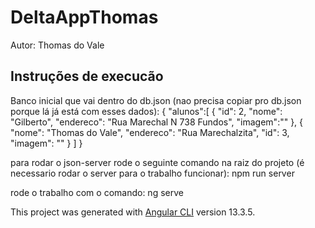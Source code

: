 # DeltaAppThomas

Autor: Thomas do Vale

## Instruções de execucão

Banco inicial que vai dentro do db.json (nao precisa copiar pro db.json porque lá já está com esses dados):
{
    "alunos":[
            {
      "id": 2,
      "nome": "Gilberto",
      "endereco": "Rua Marechal N 738 Fundos",
      "imagem":""
    },
    {
      "nome": "Thomas do Vale",
      "endereco": "Rua Marechalzita",
      "id": 3,
      "imagem": ""
    }
    ]
}

para rodar o json-server rode o seguinte comando na raiz do projeto (é necessario rodar o server para o trabalho funcionar):
    npm run server


rode o trabalho com o comando:
    ng serve


This project was generated with [Angular CLI](https://github.com/angular/angular-cli) version 13.3.5.

